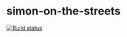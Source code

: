 # simon-on-the-streets

[![Build status](https://ci.appveyor.com/api/projects/status/8c6292quvgyimxdt?svg=true)](https://ci.appveyor.com/project/ChrisDobby/simon-on-the-streets)